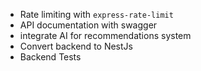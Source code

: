 - Rate limiting with `express-rate-limit`
- API documentation with swagger
- integrate AI for recommendations system
- Convert backend to NestJs
- Backend Tests